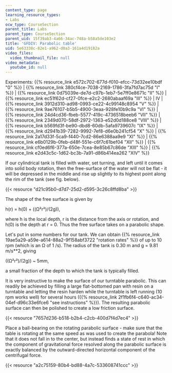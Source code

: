 ```yaml
---
content_type: page
learning_resource_types:
- Labs
ocw_type: CourseSection
parent_title: Labs
parent_type: CourseSection
parent_uid: 15f39ab3-4a66-34ac-748a-b58a5de103e2
title: 'GFDIV: Parabolic table'
uid: 5e63338c-82e1-a962-d0a3-161a4d19182a
video_files:
  video_thumbnail_file: null
video_metadata:
  youtube_id: null
---
```


Experiments: {{% resource_link e572c702-677d-f010-efcc-73d32ee10bdf "0" %}} | {{% resource_link 380cf4ce-7038-2169-1786-3fa7fd7ac75d "I" %}} | {{% resource_link 0d75039e-de7d-c97b-1eb7-5e7ff0e8671c "II" %}} | {{% resource_link ec51f62d-cf27-0fce-e2c2-2680abaaf69a "III" %}} | IV | {{% resource_link 3912d310-ad98-0993-ce22-4c99148c8954 "V" %}} | {{% resource_link 9ae76107-b5b5-4900-3eaa-928fe10b9c9a "VI" %}} | {{% resource_link 24d4cd36-fbeb-5577-419c-4736518beeb6 "VII" %}} | {{% resource_link 2349d070-58df-2972-1363-e52d0d188ce8 "VIII" %}} | {{% resource_link b569fd3f-be90-dbd8-60db-5afa9739607c "IX" %}} | {{% resource_link d2941b39-7282-9992-7ef8-d6e0b241cf54 "X" %}} | {{% resource_link 2a17d33f-5ca9-f440-7cd2-86e6388aa9e9 "XI" %}} | {{% resource_link e6b0129b-0feb-d48f-551e-c6f7c61bef04 "XII" %}} | {{% resource_link cf0ed6f6-377a-650e-7cea-8e85b67c86de "XIII" %}} | {{% resource_link e2d43c5c-1d62-bc3b-7a91-d86b414ea262 "XIV" %}}

If our cylindrical tank is filled with water, set turning, and left until it comes into solid body rotation, then the free-surface of the water will not be flat - it will be depressed in the middle and rise up slightly to its highest point along the rim of the tank (see fig. below). 

{{< resource "d21c95b0-d7d7-25d2-d595-3c26c8ffd8ba" >}}

The shape of the free surface is given by

h(r) = h(0) + ((Ω²r²)/(2g)),

where h is the local depth, r is the distance from the axis or rotation, and h(0) is the depth at r = 0. Thus the free surface takes on a parabolic shape.

Let's put in some numbers for our tank. We can obtain {{% resource_link 19ae5a29-a59e-a614-88a2-9f158abf3722 "rotation rates" %}} of up to 10 rpm (which is an Ω of 1 /s). The radius of the tank is 0.30 m and g = 9.81 m/s\*\*2, giving 

((Ω²r²)/(2g)) ~ 5mm,

a small fraction of the depth to which the tank is typically filled.

It is very instructive to make the surface of our turntable parabolic. This can readily be achieved by filling a large flat-bottomed pan with resin on a turntable and letting the resin harden while the turntable is left running (10 rpm works well) for several hours ({{% resource_link 2f1fb6f4-c640-ac34-04ef-d96c33e6fce6 "see instructions" %}}). The resulting parabolic surface can then be polished to create a low friction surface.

{{< resource "7657d236-b518-b2b4-c2cb-400d7f4d7ec4" >}}

Place a ball-bearing on the rotating parabolic surface - make sure that the table is rotating at the same speed as was used to create the parabola! Note that it does not fall in to the center, but instead finds a state of rest in which the component of gravitational force resolved along the parabolic surface is exactly balanced by the outward-directed horizontal component of the centrifugal force.

{{< resource "a2c75159-80b4-bd88-4a7c-533608741ccc" >}}